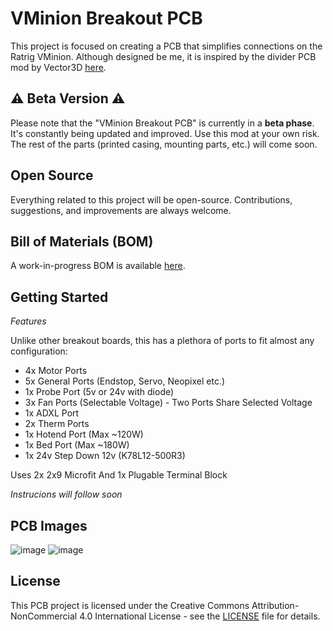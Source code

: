 # VMinion Breakout PCB

This project is focused on creating a PCB that simplifies connections on the Ratrig VMinion. Although designed be me, it is inspired by the divider PCB mod by Vector3D [here](https://github.com/AdamV3D/RR-V-Minion-Mods/tree/main/V3D%20Divider%20PCB). 

## :warning: Beta Version :warning:
Please note that the "VMinion Breakout PCB" is currently in a **beta phase**. It's constantly being updated and improved. Use this mod at your own risk. The rest of the parts (printed casing, mounting parts, etc.) will come soon.

## Open Source
Everything related to this project will be open-source. Contributions, suggestions, and improvements are always welcome.

## Bill of Materials (BOM)
A work-in-progress BOM is available [here](https://docs.google.com/spreadsheets/d/1l2unTY74QwLAbzYWbJA4JIBaFDDriVfRlH6mz4mGnKs/edit?usp=sharing).

## Getting Started
*Features*

Unlike other breakout boards, this has a plethora of ports to fit almost any configuration:

- 4x Motor Ports
- 5x General Ports (Endstop, Servo, Neopixel etc.)
- 1x Probe Port (5v or 24v with diode)
- 3x Fan Ports (Selectable Voltage) - Two Ports Share Selected Voltage
- 1x ADXL Port
- 2x Therm Ports
- 1x Hotend Port (Max ~120W)
- 1x Bed Port (Max ~180W)
- 1x 24v Step Down 12v (K78L12-500R3)

Uses 2x 2x9 Microfit And 1x Plugable Terminal Block

*Instrucions will follow soon*

## PCB Images
![image](https://github.com/aadisalimani/VMinion-Breakout-PCB/assets/50782076/c9b50a40-4d75-4f8f-bbd1-39fc95fdb4b9)
![image](https://github.com/aadisalimani/VMinion-Breakout-PCB/assets/50782076/cf73e50b-7112-4cef-9971-44d39203e6aa)





## License
This PCB project is licensed under the Creative Commons Attribution-NonCommercial 4.0 International License - see the [LICENSE](LICENSE) file for details.



